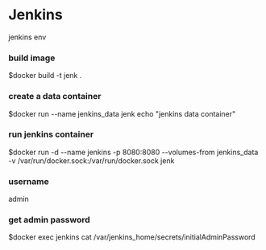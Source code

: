 # Jenkins
jenkins env
### build image
$docker build -t jenk .
### create a data container
$docker run --name jenkins_data jenk echo "jenkins data container"
### run jenkins container
$docker run -d --name jenkins -p 8080:8080 --volumes-from jenkins_data -v /var/run/docker.sock:/var/run/docker.sock jenk
### username
admin
### get admin password
$docker exec jenkins cat /var/jenkins_home/secrets/initialAdminPassword

